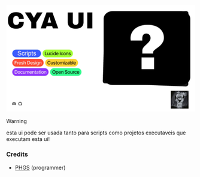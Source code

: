 <!--<h1 align="center">WindUI</h1> -->


<picture>
    <source srcset="docs/banner-dark.webp" media="(prefers-color-scheme: dark)">
    <source srcset="docs/banner-light.webp" media="(prefers-color-scheme: light)">
    <img src="docs/banner-light.png" alt="WindUI Banner">
</picture>

> [!WARNING]
> esta ui pode ser usada tanto para scripts como projetos executaveis que executam esta ui!


### Credits
- [PHGS](https://github.com/PHGS971) (programmer)
